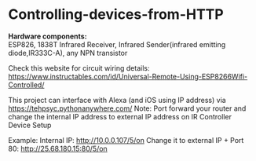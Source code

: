 # Controlling-devices-from-HTTP

**Hardware components:** <br>
ESP826, 1838T Infrared Receiver, Infrared Sender(infrared emitting diode,IR333C-A), any NPN transistor 

Check this website for circuit wiring details: https://www.instructables.com/id/Universal-Remote-Using-ESP8266Wifi-Controlled/

This project can interface with Alexa (and iOS using IP address) via https://tehpsyc.pythonanywhere.com/ 
Note: Port forward your router and change the internal IP address to external IP address on IR Controller Device Setup 

Example: 
Internal IP: http://10.0.0.107/5/on
Change it to external IP + Port 80: http://25.68.180.15:80/5/on 
  
